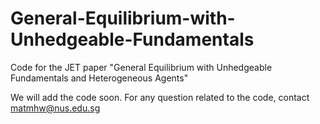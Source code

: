 # General-Equilibrium-with-Unhedgeable-Fundamentals
Code for the JET paper "General Equilibrium with Unhedgeable Fundamentals and Heterogeneous Agents"

We will add the code soon. For any question related to the code, contact matmhw@nus.edu.sg
